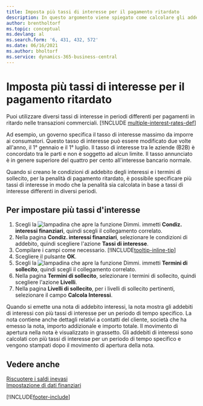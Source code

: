 ```yaml
---
title: Imposta più tassi di interesse per il pagamento ritardato
description: In questo argomento viene spiegato come calcolare gli addebiti di interessi con più tassi di interesse per un periodo specifico.
author: brentholtorf
ms.topic: conceptual
ms.devlang: al
ms.search.form: '6, 431, 432, 572'
ms.date: 06/16/2021
ms.author: bholtorf
ms.service: dynamics-365-business-central
---
```

# <a name="set-up-multiple-interest-rates-for-delayed-payment"></a>Imposta più tassi di interesse per il pagamento ritardato

Puoi utilizzare diversi tassi di interesse in periodi differenti per pagamenti in ritardo nelle transazioni commerciali. [!INCLUDE [multiple-interest-rates-def](includes/multiple-interest-rates-def.md)]

Ad esempio, un governo specifica il tasso di interesse massimo da imporre ai consumatori. Questo tasso di interesse può essere modificato due volte all'anno, il 1° gennaio e il 1° luglio. Il tasso di interesse tra le aziende (B2B) è concordato tra le parti e non è soggetto ad alcun limite. Il tasso annunciato è in genere superiore del quattro per cento all'interesse bancario normale.

Quando si creano le condizioni di addebito degli interessi e i termini di sollecito, per la penalità di pagamento ritardato, è possibile specificare più tassi di interesse in modo che la penalità sia calcolata in base a tassi di interesse differenti in diversi periodi.  

## <a name="to-set-up-multiple-interest-rates"></a>Per impostare più tassi d'interesse

1. Scegli la ![lampadina che apre la funzione Dimmi.](media/ui-search/search_small.png "Informazioni sull'operazione che si desidera eseguire") immetti **Condiz. interessi finanziari**, quindi scegli il collegamento correlato.  
2. Nella pagina **Condiz. interessi finanziari**, selezionare le condizioni di addebito, quindi scegliere l'azione **Tassi di interesse**.  
3. Compilare i campi come necessario. [!INCLUDE[tooltip-inline-tip](includes/tooltip-inline-tip_md.md)]
4. Scegliere il pulsante **OK**.  
5. Scegli la ![lampadina che apre la funzione Dimmi.](media/ui-search/search_small.png "Informazioni sull'operazione che si desidera eseguire") immetti **Termini di sollecito**, quindi scegli il collegamento correlato.  
6. Nella pagina **Termini di sollecito**, selezionare i termini di sollecito, quindi scegliere l'azione **Livelli**.  
7. Nella pagina **Livelli di sollecito**, per i livelli di sollecito pertinenti, selezionare il campo **Calcola Interessi**.  

Quando si emette una nota di addebito interessi, la nota mostra gli addebiti di interessi con più tassi di interesse per un periodo di tempo specifico. La nota contiene anche dettagli relativi a contatti del cliente, società che ha emesso la nota, importo addizionale e importo totale. Il movimento di apertura nella nota è visualizzato in grassetto. Gli addebiti di interessi sono calcolati con più tassi di interesse per un periodo di tempo specifico e vengono stampati dopo il movimento di apertura della nota.  

## <a name="see-also"></a>Vedere anche

[Riscuotere i saldi inevasi](receivables-collect-outstanding-balances.md)  
[Impostazione di dati finanziari](finance-setup-finance.md)


[!INCLUDE[footer-include](includes/footer-banner.md)]
